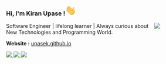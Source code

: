 ### Hi, I'm Kiran Upase !<img width="30" src="https://raw.githubusercontent.com/ABSphreak/ABSphreak/master/gifs/Hi.gif">

<img align="right" width="100" src="https://learncodeonline.in/mascot.png">

Software Engineer | lifelong learner | Always curious about New Technologies and Programming World.

**Website :** [upasek.github.io](https://upasek.github.io/)



<a href="https://www.linkedin.com/in/kiranupase" rel="nofollow">
<img height="30" src="https://raw.githubusercontent.com/dheereshagrwal/colored-icons/abc7fd264f36c6a1e3fc16e1cd5e94735ec671d8/public/icons/linkedin/linkedin.svg" data-canonical-src="https://img.shields.io/badge/linkedin-blue.svg?&amp;style=for-the-badge&amp;logo=linkedin&amp;logoColor=white" style="max-width:80%;">
</a>
<a href="mailto:kvsupase@gmail.com" rel="nofollow">
<img height="30" src="https://raw.githubusercontent.com/dheereshagrwal/colored-icons/abc7fd264f36c6a1e3fc16e1cd5e94735ec671d8/public/icons/gmail/gmail.svg" data-canonical-src="https://img.shields.io/badge/twitter-%231DA1F2.svg?&amp;style=for-the-badge&amp;logo=twitter&amp;logoColor=white" style="max-width:80%;">
</a>
<a href="https://twitter.com/Kiranupase86" rel="nofollow">
<img height="30" src="https://raw.githubusercontent.com/dheereshagrwal/colored-icons/abc7fd264f36c6a1e3fc16e1cd5e94735ec671d8/public/icons/twitter/twitter.svg" data-canonical-src="https://img.shields.io/badge/twitter-%231DA1F2.svg?&amp;style=for-the-badge&amp;logo=twitter&amp;logoColor=white" style="max-width:80%;">
</a>





<!--

[<img src='images/LinkedIn2.png' width='20'>](https://www.linkedin.com/in/kiranupase/ "LinkedIn")
&ensp;&ensp;&ensp;&ensp;&ensp;&ensp;&ensp;
[<img src='images/mail.png' width='30'>](mailto:kvsupase@gmail.com "Mail")
&ensp;&ensp;&ensp;&ensp;&ensp;&ensp;&ensp;
[<img src='images/Twitter.png' width='20'>](https://twitter.com/Kiranupase86 "Twitter")



<!--
[<img src="images/LeetCode.png" width='20' height='20'> ](https://leetcode.com/KiranUpase/)

<!--
**upasek/upasek** is a ✨ _special_ ✨ repository because its `README.md` (this file) appears on your GitHub profile.

Here are some ideas to get you started:

- 🔭 I’m currently working on ...
- 🌱 I’m currently learning ...
- 👯 I’m looking to collaborate on ...
- 🤔 I’m looking for help with ...
- 💬 Ask me about ...
- 📫 How to reach me: ...
- 😄 Pronouns: ...
- ⚡ Fun fact: ...
- <img src="images/LeetCode.png" width='20' height='20'> [LeetCode](https://leetcode.com/KiranUpase/)
- ![LOC Mascot](https://learncodeonline.in/mascot.png)

<p align="right">
  <img width="120" src="https://learncodeonline.in/mascot.png" alt="Material Bread logo">
</p>
-->
